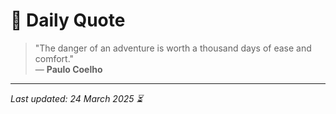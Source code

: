 # 📜 Daily Quote

> "The danger of an adventure is worth a thousand days of ease and comfort."  
> — **Paulo Coelho**

---

_Last updated: 24 March 2025 ⏳_
